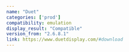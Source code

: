 ```yaml
---
name: "Duet"
categories: ['prod']
compatibility: emulation
display_result: "Compatible"
version_from: "2.6.8.1"
link: https://www.duetdisplay.com/#download
---
```

